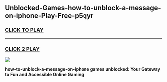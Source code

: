 
## Unblocked-Games-how-to-unblock-a-message-on-iphone-Play-Free-p5qyr
<h3>
<a href="https://premium76.site?title=how-to-unblock-a-message-on-iphone&ref=21A">CLICK TO PLAY</a></h3>
<hr>

<h3>
<a href="https://premium76.site?title=how-to-unblock-a-message-on-iphone&ref=21A">CLICK 2 PLAY</a>
  
</h3>

<a href="https://premium76.site?title=how-to-unblock-a-message-on-iphone&ref=21A"><img src="https://clearcache.store/games.png"></a>


**how-to-unblock-a-message-on-iphone games unblocked: Your Gateway to Fun and Accessible Online Gaming**
